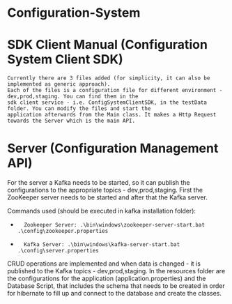 # Configuration-System

# SDK Client Manual (Configuration System Client SDK)
    Currently there are 3 files added (for simplicity, it can also be implemented as generic approach). 
    Each of the files is a configuration file for different environment - dev,prod,staging. You can find them in the
    sdk client service - i.e. ConfigSystemClientSDK, in the testData folder. You can modify the files and start the 
    application afterwards from the Main class. It makes a Http Request towards the Server which is the main API.

# Server (Configuration Management API)
For the server a Kafka needs to be started, so it can publish the configurations to the appropriate
topics - dev,prod,staging. First the ZooKeeper server needs to be started and after that the Kafka server. 

Commands used (should be executed in kafka installation folder):
-       Zookeeper Server: .\bin\windows\zookeeper-server-start.bat .\config\zookeeper.properties
-       Kafka Server: .\bin\windows\kafka-server-start.bat .\config\server.properties

CRUD operations are implemented and when data is changed - it is published to the Kafka topics - dev,prod,staging.
In the resources folder are the configurations for the application (application.properties) and the Database Script,
that includes the schema that needs to be created in order for hibernate to fill up and connect to the database and 
create the classes.